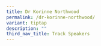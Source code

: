```yaml
---
title: Dr Korinne Northwood
permalink: /dr-korinne-northwood/
variant: tiptap
description: ""
third_nav_title: Track Speakers
---
```


